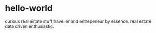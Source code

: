 # hello-world
curious real estate stuff
traveller and entrepeneur by essence. real estate data driven enthusiastic.  
